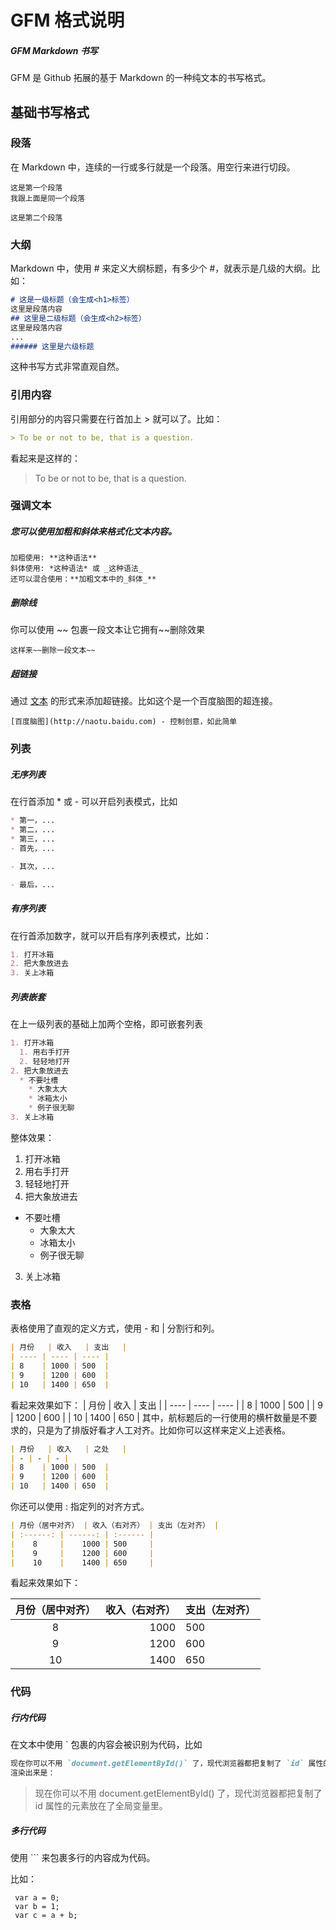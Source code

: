 
# GFM 格式说明

##### GFM Markdown 书写

GFM 是 Github 拓展的基于 Markdown 的一种纯文本的书写格式。

## 基础书写格式

### 段落

在 Markdown 中，连续的一行或多行就是一个段落。用空行来进行切段。
```
这是第一个段落
我跟上面是同一个段落

这是第二个段落
```
### 大纲
Markdown 中，使用 # 来定义大纲标题，有多少个 #，就表示是几级的大纲。比如：
```markdown
# 这是一级标题（会生成<h1>标签）
这里是段落内容
## 这里是二级标题（会生成<h2>标签）
这里是段落内容
...
###### 这里是六级标题
```
这种书写方式非常直观自然。

### 引用内容

引用部分的内容只需要在行首加上 > 就可以了。比如：

```markdown
> To be or not to be, that is a question.
```
看起来是这样的：

> To be or not to be, that is a question.

### 强调文本

##### 您可以使用**加粗**和*斜体*来格式化文本内容。

```
加粗使用: **这种语法**
斜体使用: *这种语法* 或 _这种语法_
还可以混合使用：**加粗文本中的_斜体_**
```

##### 删除线

你可以使用 ~~ 包裹一段文本让它拥有~~删除效果

```
这样来~~删除一段文本~~
```

##### 超链接

通过 [文本](url) 的形式来添加超链接。比如这个是一个百度脑图的超连接。
```
[百度脑图](http://naotu.baidu.com) - 控制创意，如此简单
```

### 列表

##### 无序列表

在行首添加 * 或 - 可以开启列表模式，比如
```markdown
* 第一，...
* 第二，...
* 第三，...
- 首先，...

- 其次，...

- 最后，...
```
##### 有序列表

在行首添加数字，就可以开启有序列表模式，比如：
```markdown
1. 打开冰箱
2. 把大象放进去
3. 关上冰箱
```
##### 列表嵌套

在上一级列表的基础上加两个空格，即可嵌套列表
```markdown
1. 打开冰箱
  1. 用右手打开
  2. 轻轻地打开
2. 把大象放进去
  * 不要吐槽
    * 大象太大
    * 冰箱太小
    * 例子很无聊
3. 关上冰箱
```
整体效果：
1. 打开冰箱
  1. 用右手打开
  2. 轻轻地打开
2. 把大象放进去
  * 不要吐槽
    * 大象太大
    * 冰箱太小
    * 例子很无聊
3. 关上冰箱

### 表格

表格使用了直观的定义方式，使用 - 和 | 分割行和列。
```markdown
| 月份   | 收入   | 支出   |
| ---- | ---- | ---- |
| 8    | 1000 | 500  |
| 9    | 1200 | 600  |
| 10   | 1400 | 650  |
```
看起来效果如下：
| 月份   | 收入   | 支出   |
| ---- | ---- | ---- |
| 8    | 1000 | 500  |
| 9    | 1200 | 600  |
| 10   | 1400 | 650  |
其中，航标题后的一行使用的横杆数量是不要求的，只是为了排版好看才人工对齐。比如你可以这样来定义上述表格。
```markdown
| 月份   | 收入   | 之处   |
| - | - | - |
| 8    | 1000 | 500  |
| 9    | 1200 | 600  |
| 10   | 1400 | 650  |
```

你还可以使用 : 指定列的对齐方式。
```markdown
| 月份（居中对齐） | 收入（右对齐） | 支出（左对齐） |
| :------: | ------: | :------ |
|    8     |    1000 | 500     |
|    9     |    1200 | 600     |
|    10    |    1400 | 650     |
```

看起来效果如下：

| 月份（居中对齐） | 收入（右对齐） | 支出（左对齐） |
| :------: | ------: | :------ |
|    8     |    1000 | 500     |
|    9     |    1200 | 600     |
|    10    |    1400 | 650     |
### 代码

##### 行内代码

在文本中使用 ` 包裹的内容会被识别为代码，比如
```markdown
现在你可以不用 `document.getElementById()` 了，现代浏览器都把复制了 `id` 属性的元素放在了全局变量里。
渲染出来是：
```
>现在你可以不用 document.getElementById() 了，现代浏览器都把复制了 id 属性的元素放在了全局变量里。

##### 多行代码

使用 ``` 来包裹多行的内容成为代码。

比如：

```
 var a = 0;
 var b = 1;
 var c = a + b;
```